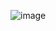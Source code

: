 ![image](https://github.com/qweeertyyyy/q-loadingV2/assets/133780594/46e311a7-0397-4d8d-bff6-52516ce222a4)
